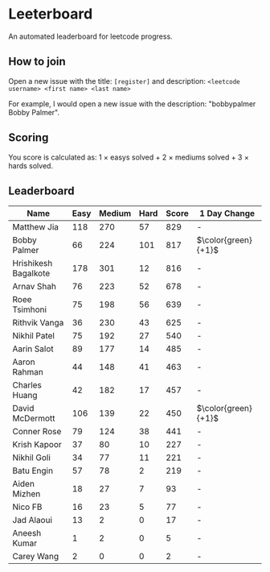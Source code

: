 # Leeterboard

An automated leaderboard for leetcode progress.

## How to join

Open a new issue with the title: `[register]` and description:
`<leetcode username> <first name> <last name>`

For example, I would open a new issue with the description: "bobbypalmer Bobby Palmer".

## Scoring

You score is calculated as:
1 $\times$ easys solved + 2 $\times$ mediums solved + 3 $\times$ hards solved.

## Leaderboard
| Name | Easy | Medium | Hard | Score | 1 Day Change |
| --- | --- | --- | --- | --- | --- |
| Matthew Jia | 118 | 270 | 57 | 829 | - |
| Bobby Palmer | 66 | 224 | 101 | 817 | $\color{green}{+1}$ |
| Hrishikesh Bagalkote | 178 | 301 | 12 | 816 | - |
| Arnav Shah | 76 | 223 | 52 | 678 | - |
| Roee Tsimhoni | 75 | 198 | 56 | 639 | - |
| Rithvik Vanga | 36 | 230 | 43 | 625 | - |
| Nikhil Patel | 75 | 192 | 27 | 540 | - |
| Aarin Salot | 89 | 177 | 14 | 485 | - |
| Aaron Rahman | 44 | 148 | 41 | 463 | - |
| Charles Huang | 42 | 182 | 17 | 457 | - |
| David McDermott | 106 | 139 | 22 | 450 | $\color{green}{+1}$ |
| Conner Rose | 79 | 124 | 38 | 441 | - |
| Krish Kapoor | 37 | 80 | 10 | 227 | - |
| Nikhil Goli | 34 | 77 | 11 | 221 | - |
| Batu Engin | 57 | 78 | 2 | 219 | - |
| Aiden Mizhen | 18 | 27 | 7 | 93 | - |
| Nico FB | 16 | 23 | 5 | 77 | - |
| Jad Alaoui | 13 | 2 | 0 | 17 | - |
| Aneesh Kumar | 1 | 2 | 0 | 5 | - |
| Carey Wang | 2 | 0 | 0 | 2 | - |
